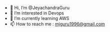 - 👋 Hi, I’m @JeyachandraGuru
- 👀 I’m interested in Devops
- 🌱 I’m currently learning AWS
- 📫 How to reach me : mjguru1996@gmail.com

<!---
JeyachandraGuru/JeyachandraGuru is a ✨ special ✨ repository because its `README.md` (this file) appears on your GitHub profile.
You can click the Preview link to take a look at your changes.
--->
